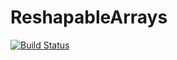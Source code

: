 # ReshapableArrays

[![Build Status](https://github.com/vlc1/ReshapableArrays.jl/actions/workflows/CI.yml/badge.svg?branch=main)](https://github.com/vlc1/ReshapableArrays.jl/actions/workflows/CI.yml?query=branch%3Amain)
